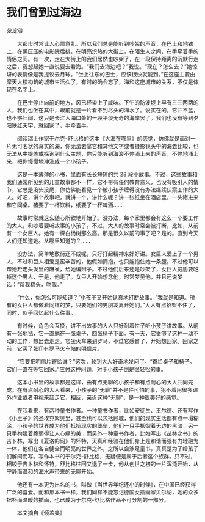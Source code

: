# 我们曾到过海边

*张定浩*

　　大都市时常让人心烦意乱。所以我们总是能听到吵架的声音，在巴士和地铁上，在黑压压的电影院后排，在明亮炽热的大街上，在陌生人之间，在手牵着手的情侣之间。有一次，走在大街上的我们居然也吵架了，在一段保持距离的沉默行走之后，我想起她一直说要去看海。“我们去海边吧？”我说。“现在？怎么去？”她惊讶的表情像是我提议去月球。“坐上往东的巴士，应该很快就能到。”在这座主要由摩天大楼构筑的城市生活久了，有时的确会忘了，海和这座城市的关系，不仅是体现在名字上。

　　在巴士停止向前的地方，风已经染上了咸味。下午的防波堤上早有三三两两的人，我们也坐在其中，眼前就是一片看不到尽头的海水了。说实在的，它并不蓝，也不够壮阔，这只是长江入海口处的一段平淡无奇的海岸罢了。我们也没有等到夕阳映红天宇，就回家了，手牵着手。

　　阅读瑞士作家于尔克-舒比格的这本《大海在哪里》的感觉，仿佛就是面对一片无可名状的真实的海，你无法去拿它和其他文字或者摄影镜头中的海去比较，也无法从中提炼或探询到什么主题，你只能听到海浪不停涌上来的声音，不停地涌上来，把你慢慢地冲洗成一个小孩子。

　　这是一本薄薄的小书，里面有长长短短的共 28 段小故事。不过，这些故事和我们通常所见到的儿童故事都不一样，它不带有任何教育意义，也没有吸引人的情节，它总是没头没尾，你仿佛能看见一个被小孩子缠得没有办法继续伏案工作的大人。好吧，讲个故事吧，就讲一个，讲什么呢？讲一张纸坐在酒店里，一头猪进来和它同桌。猪要了一杯饮料，纸要了一杯啤酒……

　　故事时常就这么随心所欲地开始了。没办法，每个家里都会有这么一个要工作的大人，和吵着要听故事的小孩子。不过，大人的故事时常会被打断，比如，从前有一个女巨人。她有一棵白杨树那么高。那是很久以前的事了吧？是的。直到今天人们还知道她。从哪里知道的？……

　　没办法，简单地敷衍还不成呢，只好打起精神来好好讲。女巨人爱上了一个男人，不过和巨人相爱是蛮辛苦的，他假如拥抱，也只能抱住她一条腿，不过他可以帮她赶走头发里的麻雀，给她编辫子。不过他们后来还是吵架了，女巨人威胁要吃掉这个男人，于是，他走了。女巨人开始想念他，时常梦见他，并且还说梦话：“帮我梳头，吻我。”

　　“什么，你怎么可能知道？”小孩子又开始认真地打断故事。“我就是知道。所有的女巨人都做着同样的梦，只要她们的男朋友离开她们。”大人有点招架不住了，同时，似乎回忆起什么往事。

　　有时候，角色会互换，讲不出故事的大人只好耐着性子听小孩子讲故事。从前有一张地毯，它一直躺在一张桌子、四张椅子下面。有一天，它受够了这种一动不动的工作，想出去走走。它坐火车来到罗马，不过它感冒了，开始想回家。回家之前，它买了张印有罗马火车站的明信片。

　　“它要把明信片寄给谁？”这次，轮到大人好奇地发问了。“寄给桌子和椅子。它们一直在等它回家。”应付这种问题，对于小孩子倒是很轻松的事。

　　这本小书里的故事都是这样，由有点无聊的小孩子和有点耐心的大人共同完成。在有点耐心的大人看来，小孩子的“无聊”并不是件可怕的事，犯不着用很多课外作业或者电视来赶走它，相反，亲近这种“无聊”，是一种很美好的感觉。

　　在我看来，有两种童书作者。一种童书作者，比如安徒生、王尔德、还有写作《小王子》的圣埃克絮贝里，甚至也可以包括顾城，他们的现实生活都有点一塌糊涂，小孩子的世界成为他们抵抗现实的堡垒，他们一只手抵御着无边的黑暗，另一只手构建着脆弱得让人心痛的美；而另外一种童书作者，比如写出《丛林之书》的吉卜林，写出《夏洛的网》的怀特，天真和经验在他们身上是和谐而强有力地融为一体，他们在各自健全而明亮的世界之外，之所以会涉足童书，真真是为了给孩子们解闷而写。写作本书的于尔克-舒比格，无疑便是属于后者这个族群。只不过，相较于吉卜林和怀特，舒比格往回又退了一步，他从创世之初的一片浑沌开始，从宁静而温和的海水声带来的无聊开始。

　　他还有一本更为出名的书，叫做《当世界年纪还小的时候》，在中国已经获得广泛的喜爱。而和那本书一样，我们同样不能忘记德国女插画家贝尔纳，她的众多拙朴而温暖的插画，也已成为于尔克-舒比格作品不可分割的一部分。

　　本文摘自《倾盖集》